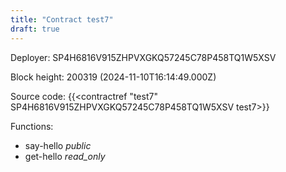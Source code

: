 ```yaml
---
title: "Contract test7"
draft: true
---
```

Deployer: SP4H6816V915ZHPVXGKQ57245C78P458TQ1W5XSV


 



Block height: 200319 (2024-11-10T16:14:49.000Z)

Source code: {{<contractref "test7" SP4H6816V915ZHPVXGKQ57245C78P458TQ1W5XSV test7>}}

Functions:

* say-hello _public_
* get-hello _read_only_
